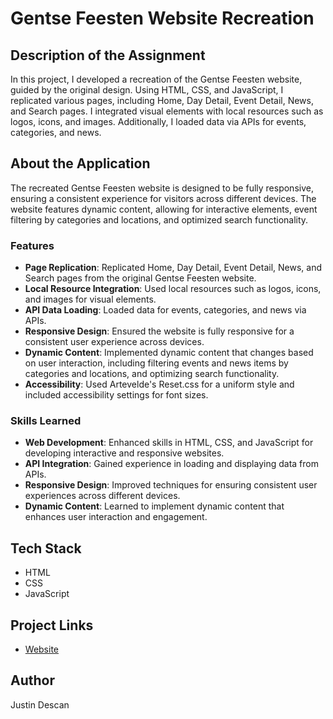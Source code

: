 # Gentse Feesten Website Recreation

## Description of the Assignment
In this project, I developed a recreation of the Gentse Feesten website, guided by the original design. Using HTML, CSS, and JavaScript, I replicated various pages, including Home, Day Detail, Event Detail, News, and Search pages. I integrated visual elements with local resources such as logos, icons, and images. Additionally, I loaded data via APIs for events, categories, and news.

## About the Application
The recreated Gentse Feesten website is designed to be fully responsive, ensuring a consistent experience for visitors across different devices. The website features dynamic content, allowing for interactive elements, event filtering by categories and locations, and optimized search functionality.

### Features
- **Page Replication**: Replicated Home, Day Detail, Event Detail, News, and Search pages from the original Gentse Feesten website.
- **Local Resource Integration**: Used local resources such as logos, icons, and images for visual elements.
- **API Data Loading**: Loaded data for events, categories, and news via APIs.
- **Responsive Design**: Ensured the website is fully responsive for a consistent user experience across devices.
- **Dynamic Content**: Implemented dynamic content that changes based on user interaction, including filtering events and news items by categories and locations, and optimizing search functionality.
- **Accessibility**: Used Artevelde's Reset.css for a uniform style and included accessibility settings for font sizes.

### Skills Learned
- **Web Development**: Enhanced skills in HTML, CSS, and JavaScript for developing interactive and responsive websites.
- **API Integration**: Gained experience in loading and displaying data from APIs.
- **Responsive Design**: Improved techniques for ensuring consistent user experiences across different devices.
- **Dynamic Content**: Learned to implement dynamic content that enhances user interaction and engagement.

## Tech Stack
- HTML
- CSS
- JavaScript

## Project Links
- [Website](https://pgmgent-atwork-1.github.io/opdracht-2-gentse-feesten-pgm-justdesc4/)

## Author
Justin Descan

